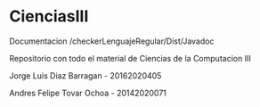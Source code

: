 # CienciasIII
Documentacion /checkerLenguajeRegular/Dist/Javadoc

Repositorio con todo el material de Ciencias de la Computacion III 

Jorge Luis Diaz Barragan - 20162020405

Andres Felipe Tovar Ochoa - 20142020071
